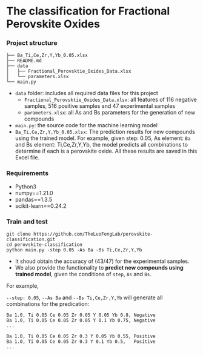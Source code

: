 
# The classification for Fractional Perovskite Oxides

### Project structure

```
├── Ba_Ti,Ce,Zr,Y,Yb_0.05.xlsx
├── README.md
├── data
│   ├── Fractional_Perovsktie_Oxides_Data.xlsx
│   └── parameters.xlsx
└── main.py
```

- `data` folder: includes all required data files for this project
  - `Fractional_Perovsktie_Oxides_Data.xlsx`: all features of 116 negative samples, 516 positive samples and 47 experimental samples
  - `parameters.xlsx`: all As and Bs parameters for the generation of new compounds 
- `main.py`: the source code for the machine learning model
- `Ba_Ti,Ce,Zr,Y,Yb_0.05.xlsx`: The prediction results for new compounds using the trained model. For example, given step: 0.05, As element: `Ba` and Bs element: Ti,Ce,Zr,Y,Yb, the model predicts all combinations to determine if each is a perovskite oxide. All these results are saved in this Excel file.


### Requirements

- Python3
- numpy==1.21.0
- pandas==1.3.5
- scikit-learn==0.24.2

### Train and test

```
git clone https://github.com/TheLuoFengLab/perovskite-classification.git
cd perovskite-classification
python main.py -step 0.05 -As Ba -Bs Ti,Ce,Zr,Y,Yb
```

- It shoud obtain the accuracy of (43/47) for the experimental samples.
- We also provide the functionality to **predict new compounds using trained model**, given the conditions of `step`, `As` and `Bs`.

For example,

`--step: 0.05`, `--As Ba` and `--Bs Ti,Ce,Zr,Y,Yb` will generate all combinations for the predication:

```
Ba 1.0, Ti 0.05 Ce 0.05 Zr 0.05 Y 0.05 Yb 0.8, Negative
Ba 1.0, Ti 0.05 Ce 0.05 Zr 0.05 Y 0.1 Yb 0.75, Negative
...

Ba 1.0, Ti 0.05 Ce 0.05 Zr 0.3 Y 0.05 Yb 0.55, Positive
Ba 1.0, Ti 0.05 Ce 0.05 Zr 0.3 Y 0.1 Yb 0.5,   Positive
...

```
